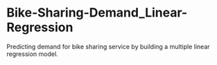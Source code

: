 # Bike-Sharing-Demand_Linear-Regression
Predicting demand for bike sharing service by building a multiple linear regression model.
